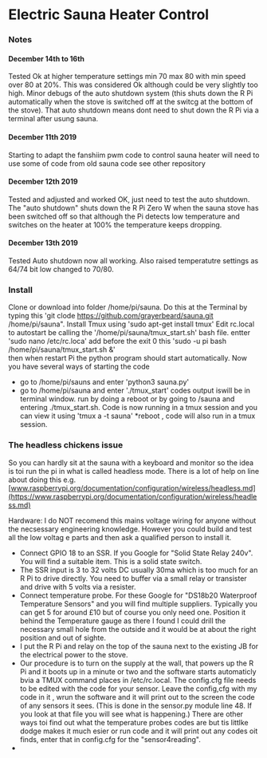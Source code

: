 # Electric Sauna Heater Control

### Notes
#### December 14th to 16th
Tested Ok at higher temperature settings min 70 max 80 with min speed over 80 at 20%.
This was considered Ok although could be very slightly too high.
Minor debugs of the auto shutdown system (this shuts down the R Pi automatically when the stove is switched off at the switcg at the bottom of the stove).
That auto shutdown means dont need to shut down the R Pi via a terminal after usung sauna.

#### December 11th 2019 
Starting to adapt the fanshiim pwm code to control sauna heater
will need to use some of code from old sauna code see other repository
#### December 12th 2019
Tested and adjusted and worked OK, just need to test the auto shutdown.
The "auto shutdown" shuts down the R Pi Zero W when the sauna stove has been switched off so that although the Pi detects low temperature and switches on the heater at 100% the temperature keeps dropping.
#### December 13th 2019
Tested Auto shutdown now all working. Also raised temperatutre settings as 64/74 bit low changed to 70/80.

### Install
Clone or download into folder /home/pi/sauna.  Do this at the Terminal by typing this
'git clode https://github.com/grayerbeard/sauna.git /home/pi/sauna".
Install Tmux using 
'sudo apt-get install tmux'
Edit rc.local to autostart be calling the '/home/pi/sauna/tmux_start.sh' bash file.
entter
'sudo nano /etc/rc.loca'
add before the exit 0 this
'sudo -u pi bash /home/pi/sauna/tmux_start.sh &'  
then when restart Pi the python program should start automatically.
Now you have several ways of starting the code
* go to /home/pi/sauns and enter 'python3 sauna.py'
* go to /home/pi/sauna and enter './tmux_start' codes output iswill be in terminal window.
run by doing a reboot or by going to /sauna and entering ./tmux_start.sh.  Code is now running in a tmux session and you can view it using 'tmux a -t sauna'
*reboot , code will also run in a tmux session.

### The headless chickens issue
So you can hardly sit at the sauna with a keyboard and monitor so the idea is toi run the pi in what is called headless mode.
There is a lot of help on line about doing this e.g. [www.raspberrypi.org/documentation/configuration/wireless/headless.md](https://www.raspberrypi.org/documentation/configuration/wireless/headless.md)

Hardware:
I do NOT recomend this mains voltage wiring for anyone without the necsessary engineering knowledge.  However you could build and test all the low voltag e parts and then ask a qualified person to install it. 

* Connect GPIO 18 to an SSR. If you Google for "Solid State Relay 240v". You will find a suitable item.  This is a solid state switch.
* The SSR input is 3 to 32 volts DC usually 30ma which is too much for an R Pi to drive directly.  You need to buffer via a small relay or transister and drive with 5 volts via a resister.
* Connect temperature probe. For these Google for "DS18b20 Waterproof Temperature Sensors" and you will find multiple suppliers.  Typically you can get 5 for around £10 but of course you only need one.  Position it behind the Temperature gauge as there I found I could drill the necessary small hole from the outside and it would be at about the right position and out of sighte.
* I put the R Pi and relay on the top of the sauna next to the existing JB for the electrical power to the stove.
* Our procedure is to turn on the supply at the wall, that powers up the R Pi and it boots up in a minute or two and the software starts automaticly bvia a TMUX command places in /etc/rc.local.
The config.cfg file needs to be edited with the code for your sensor.  Leave the config,cfg with my code in it , wrun the software and it will print out to the screen the code of any sensors it sees.
(This is done in the sensor.py module line 48.  If you look at that file you will see what is happening.) 
There are other ways toi find out what the temperature probes codes are but tis littlke dodge makes it much esier or run code and it will print out any codes oit finds, enter that in config.cfg for the "sensor4reading".
*
